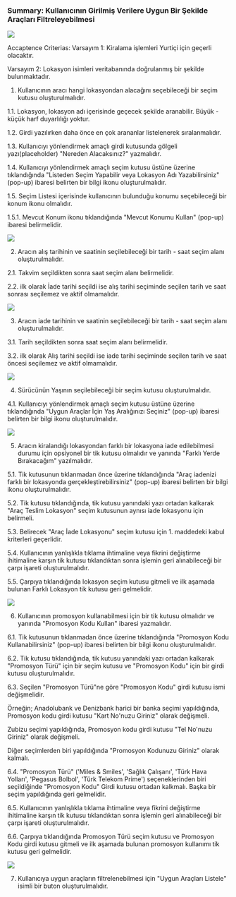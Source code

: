 ### Summary: Kullanıcının Girilmiş Verilere Uygun Bir Şekilde Araçları Filtreleyebilmesi 
 
 ![](https://i.hizliresim.com/emvory5.png)
 
 Accaptence Criterias:
 Varsayım 1: Kiralama işlemleri Yurtiçi için geçerli olacaktır. 
 
 Varsayım 2: Lokasyon isimleri veritabanında doğrulanmış bir şekilde bulunmaktadır.
 
 1. Kullanıcının aracı hangi lokasyondan alacağını seçebileceği bir seçim kutusu oluşturulmalıdır.
  
  1.1. Lokasyon, lokasyon adı içerisinde geçecek şekilde aranabilir. Büyük - küçük harf duyarlılığı yoktur.
  
  1.2. Girdi yazılırken daha önce en çok arananlar listelenerek sıralanmalıdır. 
  
  1.3. Kullanıcıyı yönlendirmek amaçlı girdi kutusunda gölgeli yazı(placeholder) "Nereden Alacaksınız?" yazmalıdır.
  
  1.4. Kullanıcıyı yönlendirmek amaçlı seçim kutusu üstüne üzerine tıklandığında "Listeden Seçim Yapabilir veya Lokasyon Adı Yazabilirsiniz" (pop-up) ibaresi belirten bir bilgi ikonu oluşturulmalıdır.
  
  1.5. Seçim Listesi içerisinde kullanıcının bulunduğu konumu seçebileceği bir konum ikonu olmalıdır. 
   
   1.5.1. Mevcut Konum ikonu tıklandığında "Mevcut Konumu Kullan" (pop-up) ibaresi belirmelidir. 
   
  ![](https://i.hizliresim.com/7l75ctk.png)
  
 2. Aracın alış tarihinin ve saatinin seçilebileceği bir tarih - saat seçim alanı oluşturulmalıdır.
  
  2.1. Takvim seçildikten sonra saat seçim alanı belirmelidir.
  
  2.2. ilk olarak İade tarihi seçildi ise alış tarihi seçiminde seçilen tarih ve saat sonrası seçilemez ve aktif olmamalıdır.
  
  ![](https://i.hizliresim.com/z3ubl1w.png)
  
 3. Aracın iade tarihinin ve saatinin seçilebileceği bir tarih - saat seçim alanı oluşturulmalıdır.
  
  3.1. Tarih seçildikten sonra saat seçim alanı belirmelidir. 
  
  3.2. ilk olarak Alış tarihi seçildi ise iade tarihi seçiminde seçilen tarih ve saat öncesi seçilemez ve aktif olmamalıdır. 
  
  ![](https://i.hizliresim.com/20cxo2p.png)
  
 4. Sürücünün Yaşının seçilebileceği bir seçim kutusu oluşturulmalıdır.
  
  4.1. Kullanıcıyı yönlendirmek amaçlı seçim kutusu üstüne üzerine tıklandığında "Uygun Araçlar İçin Yaş Aralığınızı Seçiniz" (pop-up) ibaresi belirten bir bilgi ikonu oluşturulmalıdır.
  
  ![](https://i.hizliresim.com/mdgz0n9.png)
  
 5. Aracın kiralandığı lokasyondan farklı bir lokasyona iade edilebilmesi durumu için opsiyonel bir tik kutusu olmalıdır ve yanında "Farklı Yerde Bırakacağım" yazılmalıdır.
  
  5.1. Tik kutusunun tıklanmadan önce üzerine tıklandığında "Araç iadenizi farklı bir lokasyonda gerçekleştirebilirsiniz" (pop-up) ibaresi belirten bir bilgi ikonu oluşturulmalıdır.
  
  5.2. Tik kutusu tıklandığında, tik kutusu yanındaki yazı ortadan kalkarak "Araç Teslim Lokasyon" seçim kutusunun aynısı iade lokasyonu için belirmeli.
  
  5.3. Belirecek "Araç İade Lokasyonu" seçim kutusu için 1. maddedeki kabul kriterleri geçerlidir.
  
  5.4. Kullanıcının yanlışlıkla tıklama ihtimaline veya fikrini değiştirme ihitimaline karşın tik kutusu tıklandıktan sonra işlemin geri alınabileceği bir çarpı işareti oluşturulmalıdır. 
  
  5.5. Çarpıya tıklandığında lokasyon seçim kutusu gitmeli ve ilk aşamada bulunan Farklı Lokasyon tik kutusu geri gelmelidir. 
  
  ![](https://i.hizliresim.com/8bqxeqs.png)
  
 6. Kullanıcının promosyon kullanabilmesi için bir tik kutusu olmalıdır ve yanında "Promosyon Kodu Kullan" ibaresi yazmalıdır.
  
  6.1. Tik kutusunun tıklanmadan önce üzerine tıklandığında "Promosyon Kodu Kullanabilirsiniz" (pop-up) ibaresi belirten bir bilgi ikonu oluşturulmalıdır.
  
  6.2. Tik kutusu tıklandığında, tik kutusu yanındaki yazı ortadan kalkarak "Promosyon Türü" için bir seçim kutusu ve "Promosyon Kodu" için bir girdi kutusu oluşturulmalıdır.
  
  6.3. Seçilen "Promosyon Türü"ne göre "Promosyon Kodu" girdi kutusu ismi değişmelidir. 
  
  Örneğin; Anadolubank ve Denizbank harici bir banka seçimi yapıldığında, Promosyon kodu girdi kutusu "Kart No'nuzu Giriniz" olarak değişmeli.
  
  Zubizu seçimi yapıldığında, Promosyon kodu girdi kutusu "Tel No'nuzu Giriniz" olarak değişmeli.
  
  Diğer seçimlerden biri yapıldığında "Promosyon Kodunuzu Giriniz" olarak kalmalı. 
  
  6.4. "Promosyon Türü" ('Miles & Smiles', 'Sağlık Çalışanı', 'Türk Hava Yolları', 'Pegasus Bolbol', 'Türk Telekom Prime') seçeneklerinden biri seçildiğinde "Promosyon Kodu" Girdi kutusu ortadan kalkmalı. Başka bir seçim yapıldığında geri gelmelidir.
  
  6.5. Kullanıcının yanlışlıkla tıklama ihtimaline veya fikrini değiştirme ihitimaline karşın tik kutusu tıklandıktan sonra işlemin geri alınabileceği bir çarpı işareti oluşturulmalıdır. 
  
  6.6. Çarpıya tıklandığında Promosyon Türü seçim kutusu ve Promosyon Kodu girdi kutusu gitmeli ve ilk aşamada bulunan promosyon kullanımı tik kutusu geri gelmelidir.
  
  ![](https://i.hizliresim.com/tw3zy44.png)
  
 7. Kullanıcıya uygun araçların filtrelenebilmesi için "Uygun Araçları Listele" isimli bir buton oluşturulmalıdır. 